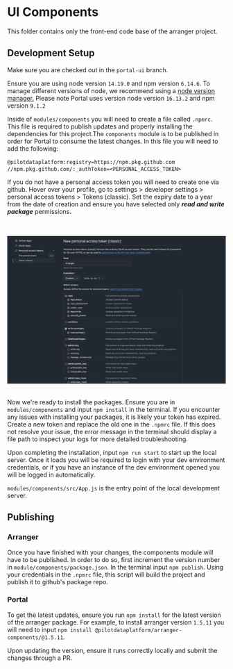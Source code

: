 # UI Components

This folder contains only the front-end code base of the arranger project.

## Development Setup

Make sure you are checked out in the `portal-ui` branch.

Ensure you are using node version `14.19.0` and npm version `6.14.6`. To manage different versions of node, we recommend using a [node version manager.](https://github.com/tj/n)
Please note Portal uses version node version `16.13.2` and npm version `9.1.2`

Inside of `modules/components` you will need to create a file called `.npmrc`. This file is required to publish updates and properly installing the dependencies for this project.The `components` module is to be published in order for Portal to consume the latest changes. In this file you will need to add the following:

```
@pilotdataplatform:registry=https://npm.pkg.github.com
//npm.pkg.github.com/:_authToken=<PERSONAL_ACCESS_TOKEN>
```

If you do not have a personal access token you will need to create one via github. Hover over your profile, go to settings > developer settings > personal access tokens > Tokens (classic). Set the expiry date to a year from the date of creation and ensure you have selected only **_read and write package_** permissions.

<br></br>
![Github personal access token creation](docs/images/github-personal-access-token.png)
<br></br>


Now we're ready to install the packages. Ensure you are in `modules/components` and input `npm install` in the terminal. If you encounter any issues with installing your packages, it is likely your token has expired. Create a new token and replace the old one in the `.npmrc` file. If this does not resolve your issue, the error message in the terminal should display a file path to inspect your logs for more detailed troubleshooting.

Upon completing the installation, input `npm run start` to start up the local server. Once it loads you will be required to login with your dev environment credentials, or if you have an instance of the dev environment opened you will be logged in automatically.

`modules/components/src/App.js` is the entry point of the local development server.

## Publishing

### Arranger

Once you have finished with your changes, the components module will have to be published. In order to do so, first increment the version number in `module/components/package.json`. In the terminal input `npm publish`. Using your credentials in the `.npmrc` file, this script will build the project and publish it to github's package repo.

### Portal

To get the latest updates, ensure you run `npm install` for the latest version of the arranger package. For example, to install arranger version `1.5.11` you will need to input `npm install @pilotdataplatform/arranger-components/@1.5.11`.

Upon updating the version, ensure it runs correctly locally and submit the changes through a PR.
